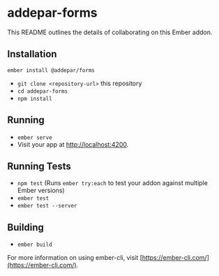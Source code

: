 # addepar-forms

This README outlines the details of collaborating on this Ember addon.

## Installation

```
ember install @addepar/forms
```

* `git clone <repository-url>` this repository
* `cd addepar-forms`
* `npm install`

## Running

* `ember serve`
* Visit your app at [http://localhost:4200](http://localhost:4200).

## Running Tests

* `npm test` (Runs `ember try:each` to test your addon against multiple Ember versions)
* `ember test`
* `ember test --server`

## Building

* `ember build`

For more information on using ember-cli, visit [https://ember-cli.com/](https://ember-cli.com/).
